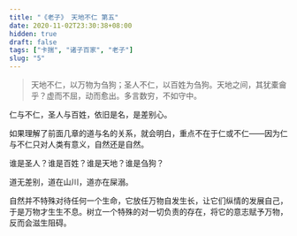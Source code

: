 ```yaml
---
title: "《老子》 天地不仁 第五"
date: 2020-11-02T23:30:38+08:00
hidden: true
draft: false
tags: ["卡揣", "诸子百家", "老子"]
slug: "5"
---
```


> 天地不仁，以万物为刍狗；圣人不仁，以百姓为刍狗。天地之间，其犹橐龠乎？虚而不屈，动而愈出。多言数穷，不如守中。

仁与不仁，圣人与百姓，依旧是名，是差别心。

如果理解了前面几章的道与名的关系，就会明白，重点不在于仁或不仁——因为仁与不仁只对人类有意义，自然还是自然。

谁是圣人？谁是百姓？谁是天地？谁是刍狗？

道无差别，道在山川，道亦在屎溺。

自然并不特殊对待任何一个生命，它放任万物自发生长，让它们纵情的发展自己，于是万物才生生不息。树立一个特殊的对一切负责的存在，将它的意志赋予万物，反而会滋生阻碍。